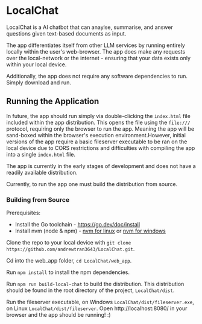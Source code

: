 # LocalChat
LocalChat is a AI chatbot that can anaylse, summarise, and answer questions given text-based documents as input.

The app differentiates itself from other LLM services by running entirely locally within the user's web-browser.
The app does make any requests over the local-network or the internet - ensuring that your data exists only 
within your local device.

Additionally, the app does not require any software dependencies to run. Simply download and run.

## Running the Application

In future, the app should run simply via double-clicking the `index.html` file included within the app distribution. 
This opens the file using the `file:///` protocol, requiring only the browser to run the app. Meaning the app will be
sand-boxed within the browser's execution environment.However, initial versions of the app require a basic fileserver 
executable to be ran on the local device due to CORS restrictions and difficulties with compiling the app into a 
single `index.html` file.

The app is currently in the early stages of development and does not have a readily available distribution.

Currently, to run the app one must build the distribution from source. 

### Building from Source

Prerequisites:
- Install the Go toolchain - https://go.dev/doc/install
- Install nvm (node & npm) - [nvm for linux](https://github.com/nvm-sh/nvm) or [nvm for windows](https://github.com/coreybutler/nvm-windows)

Clone the repo to your local device with `git clone https://github.com/andrewtran3643/LocalChat.git`.

Cd into the web_app folder, `cd LocalChat/web_app`.

Run `npm install` to install the npm dependencies.

Run `npm run build-local-chat` to build the distribution. This distribution should be found in the root directory 
of the project, `LocalChat/dist`.

Run the fileserver executable, on Windows `LocalChat/dist/fileserver.exe`, on Linux `LocalChat/dist/fileserver`.
Open http://localhost:8080/ in your browser and the app should be running! :)
